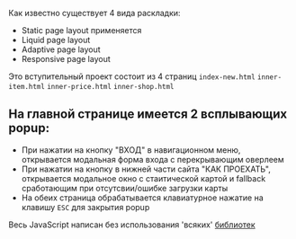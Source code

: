 Как известно существует 4 вида раскладки:
 * Static page layout применяется
 * Liquid page layout
 * Adaptive page layout
 * Responsive page layout

Это вступительный проект состоит из 4 страниц `index-new.html` `inner-item.html` `inner-price.html` `inner-shop.html` 


На главной странице имеется 2 всплывающих popup:
---
* При нажатии на кнопку "ВХОД" в навигационном меню, открывается модальная форма входа с перекрывающим оверлеем
* При нажатии на кнопку в нижней части сайта "КАК ПРОЕХАТЬ", открывается модальное окно с стаитической картой и fallback сработающим при отсутсвии/ошибке загрузки карты
* На обеих страница обрабатывается клавиатурное нажатие на клавишу `ESC` для закрытия popup

Весь JavaScript написан без использования 'всяких' [библиотек](https://jquery.com/ ':shit:')

